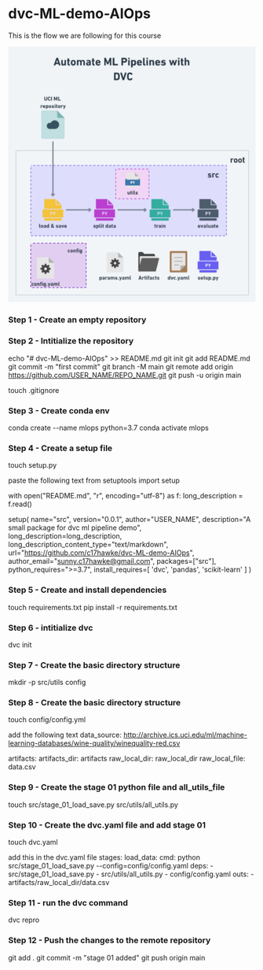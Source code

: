 # dvc-ML-demo-AIOps
This is the flow we are following for this course


![MLOPs_dvc](https://github.com/khanma1962/MLOps_dvc/blob/main/dvc_ML.png)


### Step 1 - Create an empty repository

### Step 2 - Intitialize the repository

echo "# dvc-ML-demo-AIOps" >> README.md
git init
git add README.md
git commit -m "first commit"
git branch -M main
git remote add origin https://github.com/USER_NAME/REPO_NAME.git
git push -u origin main


touch .gitignore


### Step 3 - Create conda env

conda create --name mlops python=3.7 
conda activate mlops



### Step 4 - Create a setup file

touch setup.py

paste the following text
from setuptools import setup

with open("README.md", "r", encoding="utf-8") as f:
    long_description = f.read()

setup(
    name="src",
    version="0.0.1",
    author="USER_NAME",
    description="A small package for dvc ml pipeline demo",
    long_description=long_description,
    long_description_content_type="text/markdown",
    url="https://github.com/c17hawke/dvc-ML-demo-AIOps",
    author_email="sunny.c17hawke@gmail.com",
    packages=["src"],
    python_requires=">=3.7",
    install_requires=[
        'dvc',
        'pandas',
        'scikit-learn'
    ]
)


### Step 5 - Create and install dependencies

touch requirements.txt
pip install -r requirements.txt


### Step 6 - intitialize dvc

dvc init


### Step 7 - Create the basic directory structure

mkdir -p src/utils config


### Step 8 - Create the basic directory structure

touch config/config.yml

add the following text
data_source: http://archive.ics.uci.edu/ml/machine-learning-databases/wine-quality/winequality-red.csv

artifacts: 
  artifacts_dir: artifacts
  raw_local_dir: raw_local_dir
  raw_local_file: data.csv


### Step 9 - Create the stage 01 python file and all_utils_file

touch src/stage_01_load_save.py src/utils/all_utils.py


### Step 10 - Create the dvc.yaml file and add stage 01

touch dvc.yaml

add this in the dvc.yaml file
stages:
  load_data:
    cmd: python src/stage_01_load_save.py --config=config/config.yaml
    deps:
      - src/stage_01_load_save.py
      - src/utils/all_utils.py
      - config/config.yaml
    outs:
      - artifacts/raw_local_dir/data.csv


### Step 11 - run the dvc command

dvc repro

### Step 12 - Push the changes to the remote repository

git add .
git commit -m "stage 01 added"
git push origin main



